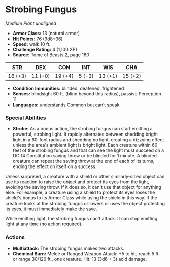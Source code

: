 # Strobing Fungus

*Medium* *Plant* *unaligned*

- **Armor Class:** 13 (natural armor)
- **Hit Points:** 76 (9d8+36)
- **Speed:** walk 10 ft.
- **Challenge Rating:** 4 (1,100 XP)
- **Source:** Tome of Beasts 2, page 160

| STR | DEX | CON | INT | WIS | CHA |
| --- | --- | --- | --- | --- | --- |
| 16 (+3) | 11 (+0) | 19 (+4) | 5 (-3) | 13 (+1) | 15 (+2) |

- **Condition Immunities:** blinded, deafened, frightened
- **Senses:** blindsight 60 ft. (blind beyond this radius), passive Perception 11
- **Languages:** understands Common but can’t speak

### Special Abilities

- **Strobe:** As a bonus action, the strobing fungus can start emitting a powerful, strobing light. It rapidly alternates between shedding bright light in a 60-foot radius and shedding no light, creating a dizzying effect unless the area's ambient light is bright light. Each creature within 60 feet of the strobing fungus and that can see the light must succeed on a DC 14 Constitution saving throw or be blinded for 1 minute. A blinded creature can repeat the saving throw at the end of each of its turns, ending the effect on itself on a success.

Unless surprised, a creature with a shield or other similarly-sized object can use its reaction to raise the object and protect its eyes from the light, avoiding the saving throw. If it does so, it can't use that object for anything else. For example, a creature using a shield to protect its eyes loses the shield's bonus to its Armor Class while using the shield in this way. If the creature looks at the strobing fungus or lowers or uses the object protecting its eyes, it must immediately make the save.

While emitting light, the strobing fungus can't attack. It can stop emitting light at any time (no action required).

### Actions

- **Multiattack:** The strobing fungus makes two attacks.
- **Chemical Burn:** Melee or Ranged Weapon Attack: +5 to hit, reach 5 ft. or range 30/120 ft., one creature. Hit: 13 (3d6 + 3) acid damage.


